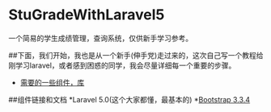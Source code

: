 # StuGradeWithLaravel5

一个简易的学生成绩管理，查询系统，仅供新手学习参考。

##下面，我们开始，我也是从一个新手(伸手党)走过来的，这次自己写一个教程给刚学习laravel，或者感到困惑的同学，我会尽量详细每一个重要的步骤。
* [需要的一些组件，库](#feature1)

<a name="feature1"></a>
##组件链接和文档
*Laravel 5.0(这个大家都懂，最基本的)
*[Bootstrap 3.3.4](http://v3.bootcss.com/)